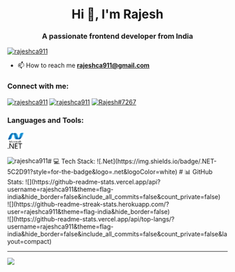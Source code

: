 <h1 align="center">Hi 👋, I'm Rajesh</h1>
<h3 align="center">A passionate frontend developer from India</h3>

<p align="left"> <a href="https://twitter.com/rajeshca911" target="blank"><img src="https://img.shields.io/twitter/follow/rajeshca911?logo=twitter&style=for-the-badge" alt="rajeshca911" /></a> </p>

- 📫 How to reach me **rajeshca911@gmail.com**

<h3 align="left">Connect with me:</h3>
<p align="left">
<a href="https://twitter.com/rajeshca911" target="blank"><img align="center" src="https://raw.githubusercontent.com/rahuldkjain/github-profile-readme-generator/master/src/images/icons/Social/twitter.svg" alt="rajeshca911" height="30" width="40" /></a>
<a href="https://instagram.com/rajeshca911" target="blank"><img align="center" src="https://raw.githubusercontent.com/rahuldkjain/github-profile-readme-generator/master/src/images/icons/Social/instagram.svg" alt="rajeshca911" height="30" width="40" /></a>
<a href="https://discord.gg/Rajesh#7267" target="blank"><img align="center" src="https://raw.githubusercontent.com/rahuldkjain/github-profile-readme-generator/master/src/images/icons/Social/discord.svg" alt="Rajesh#7267" height="30" width="40" /></a>
</p>

<h3 align="left">Languages and Tools:</h3>
<p align="left"> <a href="https://dotnet.microsoft.com/" target="_blank" rel="noreferrer"> <img src="https://raw.githubusercontent.com/devicons/devicon/master/icons/dot-net/dot-net-original-wordmark.svg" alt="dotnet" width="40" height="40"/> </a> </p>

<p><img align="left" src="https://github-readme-stats.vercel.app/api/top-langs?username=rajeshca911&show_icons=true&locale=en&layout=compact" alt="rajeshca911" /></p>
# 💻 Tech Stack:
![.Net](https://img.shields.io/badge/.NET-5C2D91?style=for-the-badge&logo=.net&logoColor=white)
# 📊 GitHub Stats:
![](https://github-readme-stats.vercel.app/api?username=rajeshca911&theme=flag-india&hide_border=false&include_all_commits=false&count_private=false)<br/>
![](https://github-readme-streak-stats.herokuapp.com/?user=rajeshca911&theme=flag-india&hide_border=false)<br/>
![](https://github-readme-stats.vercel.app/api/top-langs/?username=rajeshca911&theme=flag-india&hide_border=false&include_all_commits=false&count_private=false&layout=compact)

---
[![](https://visitcount.itsvg.in/api?id=rajeshca911&icon=0&color=0)](https://visitcount.itsvg.in)

<!-- Proudly created with GPRM ( https://gprm.itsvg.in ) -->